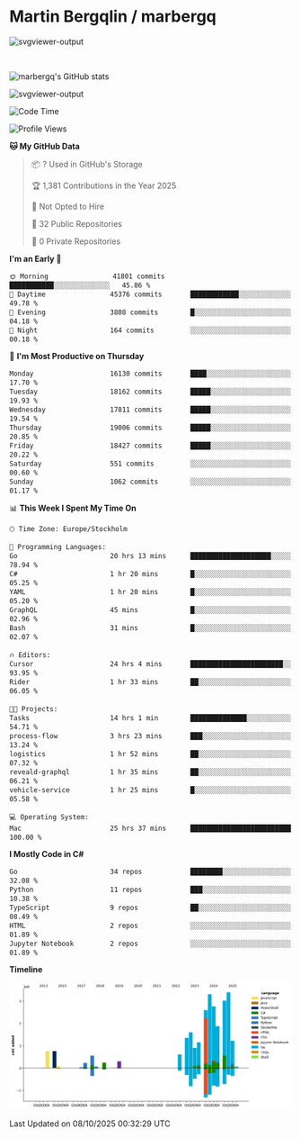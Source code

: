 # Martin Bergqlin / marbergq

![svgviewer-output](https://user-images.githubusercontent.com/2405410/206014777-22d41ecb-c24f-421d-b7d9-bba2cb5bb0de.svg)

<br>

<!--- [![Martin's Week](https://github-readme-stats.vercel.app/api/wakatime?username=marbergq&theme=dark)](https://github.com/anuraghazra/github-readme-stats) -->

![marbergq's GitHub stats](https://github-readme-stats.vercel.app/api?username=marbergq&count_private=true&show_icons=true)

![svgviewer-output](https://wakatime.com/badge/user/3f0a2069-6683-4e19-9a4a-7d21ea815067.svg)

<!--START_SECTION:waka-->
![Code Time](http://img.shields.io/badge/Code%20Time-5%2C457%20hrs%2032%20mins-blue)

![Profile Views](http://img.shields.io/badge/Profile%20Views-1-blue)

**🐱 My GitHub Data** 

> 📦 ? Used in GitHub's Storage 
 > 
> 🏆 1,381 Contributions in the Year 2025
 > 
> 🚫 Not Opted to Hire
 > 
> 📜 32 Public Repositories 
 > 
> 🔑 0 Private Repositories 
 > 
**I'm an Early 🐤** 

```text
🌞 Morning                41801 commits       ███████████░░░░░░░░░░░░░░   45.86 % 
🌆 Daytime                45376 commits       ████████████░░░░░░░░░░░░░   49.78 % 
🌃 Evening                3808 commits        █░░░░░░░░░░░░░░░░░░░░░░░░   04.18 % 
🌙 Night                  164 commits         ░░░░░░░░░░░░░░░░░░░░░░░░░   00.18 % 
```
📅 **I'm Most Productive on Thursday** 

```text
Monday                   16130 commits       ████░░░░░░░░░░░░░░░░░░░░░   17.70 % 
Tuesday                  18162 commits       █████░░░░░░░░░░░░░░░░░░░░   19.93 % 
Wednesday                17811 commits       █████░░░░░░░░░░░░░░░░░░░░   19.54 % 
Thursday                 19006 commits       █████░░░░░░░░░░░░░░░░░░░░   20.85 % 
Friday                   18427 commits       █████░░░░░░░░░░░░░░░░░░░░   20.22 % 
Saturday                 551 commits         ░░░░░░░░░░░░░░░░░░░░░░░░░   00.60 % 
Sunday                   1062 commits        ░░░░░░░░░░░░░░░░░░░░░░░░░   01.17 % 
```


📊 **This Week I Spent My Time On** 

```text
🕑︎ Time Zone: Europe/Stockholm

💬 Programming Languages: 
Go                       20 hrs 13 mins      ████████████████████░░░░░   78.94 % 
C#                       1 hr 20 mins        █░░░░░░░░░░░░░░░░░░░░░░░░   05.25 % 
YAML                     1 hr 20 mins        █░░░░░░░░░░░░░░░░░░░░░░░░   05.20 % 
GraphQL                  45 mins             █░░░░░░░░░░░░░░░░░░░░░░░░   02.96 % 
Bash                     31 mins             █░░░░░░░░░░░░░░░░░░░░░░░░   02.07 % 

🔥 Editors: 
Cursor                   24 hrs 4 mins       ███████████████████████░░   93.95 % 
Rider                    1 hr 33 mins        ██░░░░░░░░░░░░░░░░░░░░░░░   06.05 % 

🐱‍💻 Projects: 
Tasks                    14 hrs 1 min        ██████████████░░░░░░░░░░░   54.71 % 
process-flow             3 hrs 23 mins       ███░░░░░░░░░░░░░░░░░░░░░░   13.24 % 
logistics                1 hr 52 mins        ██░░░░░░░░░░░░░░░░░░░░░░░   07.32 % 
reveald-graphql          1 hr 35 mins        ██░░░░░░░░░░░░░░░░░░░░░░░   06.21 % 
vehicle-service          1 hr 25 mins        █░░░░░░░░░░░░░░░░░░░░░░░░   05.58 % 

💻 Operating System: 
Mac                      25 hrs 37 mins      █████████████████████████   100.00 % 
```

**I Mostly Code in C#** 

```text
Go                       34 repos            ████████░░░░░░░░░░░░░░░░░   32.08 % 
Python                   11 repos            ███░░░░░░░░░░░░░░░░░░░░░░   10.38 % 
TypeScript               9 repos             ██░░░░░░░░░░░░░░░░░░░░░░░   08.49 % 
HTML                     2 repos             ░░░░░░░░░░░░░░░░░░░░░░░░░   01.89 % 
Jupyter Notebook         2 repos             ░░░░░░░░░░░░░░░░░░░░░░░░░   01.89 % 
```



**Timeline**

![Lines of Code chart](https://raw.githubusercontent.com/marbergq/marbergq/main/assets/bar_graph.png)


 Last Updated on 08/10/2025 00:32:29 UTC
<!--END_SECTION:waka-->
